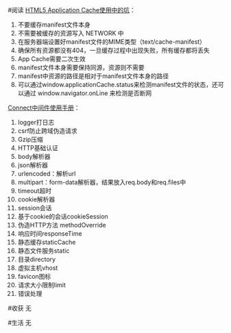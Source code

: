 #阅读
[HTML5 Application Cache使用中的坑](http://www.html-js.com/article/2790)：

1. 不要缓存manifest文件本身
2. 不需要被缓存的资源写入 NETWORK 中
3. 在服务器端设置好manifest文件的MIME类型（text/cache-manifest）
4. 确保所有资源都没有404，一旦缓存过程中出现失败，所有缓存都将丢失
5. App Cache需要二次生效
6. manifest文件本身需要保持同源，资源则不需要
7. manifest中资源的路径是相对于manifest文件本身的路径
8. 可以通过window.applicationCache.status来检测manifest文件的状态，还可以通过 window.navigator.onLine 来检测是否断网

[Connect中间件使用手册](Connect中间件使用手册)：

1. logger打日志
2. csrf防止跨域伪造请求
3. Gzip压缩
4. HTTP基础认证
5. body解析器
6. json解析器
7. urlencoded：解析url
8. multipart：form-data解析器，结果放入req.body和req.files中
9. timeout超时
10. cookie解析器
11. session会话
12. 基于cookie的会话cookieSession
13. 伪造HTTP方法 methodOverride
14. 响应时间responseTime
15. 静态缓存staticCache
16. 静态文件服务static
17. 目录directory
18. 虚拟主机vhost
19. favicon图标
20. 请求大小限制limit
21. 错误处理

#收获
无

#生活
无
